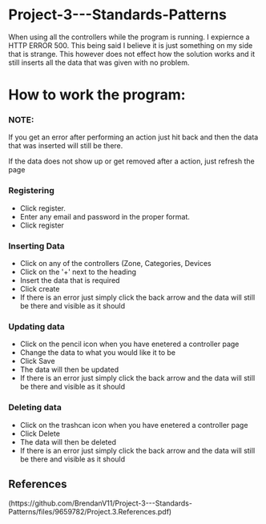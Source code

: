 # Project-3---Standards-Patterns

<p>When using all the controllers while the program is running. I expiernce a HTTP ERROR 500. This being said I believe it is just something on my side that is strange. This however does not effect how the solution works and it still inserts all the data that was given with no problem.</p>

<h1>How to work the program:</h3>

<h3>NOTE:</h1>
<p>If you get an error after performing an action just hit back and then the data that was inserted will still be there.</p>
<p>If the data does not show up or get removed after a action, just refresh the page</p>

<h3>Registering</h3>
<ul>
  <li>Click register.</li>
  <li>Enter any email and password in the proper format.</li>
  <li>Click register</li>
</ul>

<h3>Inserting Data</h3>
<ul>
  <li>Click on any of the controllers (Zone, Categories, Devices</li>
  <li>Click on the '+' next to the heading</li>
  <li>Insert the data that is required</li>
  <li>Click create</li>
  <li>If there is an error just simply click the back arrow and the data will still be there and visible as it should</li>
</ul>


<h3>Updating data</h3>
<ul>
  <li>Click on the pencil icon when you have enetered a controller page</li>
  <li>Change the data to what you would like it to be</li>
  <li>Click Save</li>
  <li>The data will then be updated</li>
    <li>If there is an error just simply click the back arrow and the data will still be there and visible as it should</li>
</ul>

<h3>Deleting data</h3>
<ul>
  <li>Click on the trashcan icon when you have enetered a controller page</li>
  <li>Click Delete</li>
  <li>The data will then be deleted</li>
    <li>If there is an error just simply click the back arrow and the data will still be there and visible as it should</li>
</ul>

<h2>References</h2>

<p>(https://github.com/BrendanV11/Project-3---Standards-Patterns/files/9659782/Project.3.References.pdf)</p>

